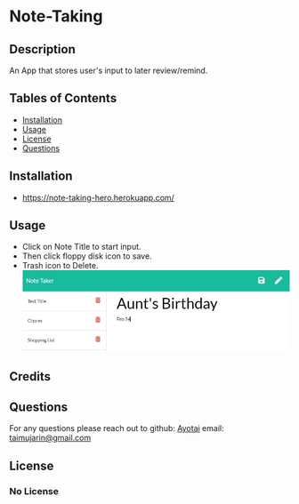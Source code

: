 
  # Note-Taking 
  ## Description 
  An App that stores user's input to later review/remind.
  ## Tables of Contents
  * [Installation](#installation)
  * [Usage](#usage)
  * [License](#license)
  * [Questions](#questions)
  
  ## Installation 
  * https://note-taking-hero.herokuapp.com/

  ## Usage
  * Click on Note Title to start input.
  * Then click floppy disk icon to save.
  * Trash icon to Delete.
  ![screenshot](./image/examplepic.jpg)
  
  ## Credits
  

  ## Questions
  For any questions please reach out to 
  github: [Ayotai](https://github.com/Ayotai)
  email: taimujarin@gmail.com
  ## License 
  ### No License
  
